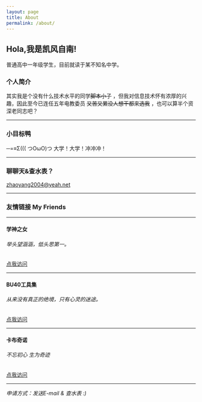 ```yaml
---
layout: page
title: About
permalink: /about/
---
```


## Hola,我是凯风自南!
普通高中一年级学生，目前就读于某不知名中学。
### 个人简介
其实我是个没有什么技术水平的同学~~脚本小子~~ ，但我对信息技术怀有浓厚的兴趣，因此至今已连任五年电教委员 ~~又苦又累没人想干都来选我~~ ，也可以算半个资深老同志吧？

---

### 小目标鸭
─=≡Σ((( つOωO)つ 大学！大学！冲冲冲！ 

---

### 聊聊天&查水表？
zhaoyang2004@yeah.net

---

### 友情链接 My Friends

---

#### 学神之女
###### 举头望涵涵，低头思第一。
[点我访问](https://www.dffzmxj.com)

---

#### BU40工具集
###### 从来没有真正的绝境，只有心灵的迷途。
[点我访问](https://www.bu40.com)

---

#### 卡布奇诺
###### 不忘初心 生为奇迹
[点我访问](https://blog.cn2k.workers.dev)

---

*申请方式：发送E-mail & 查水表 :)*



